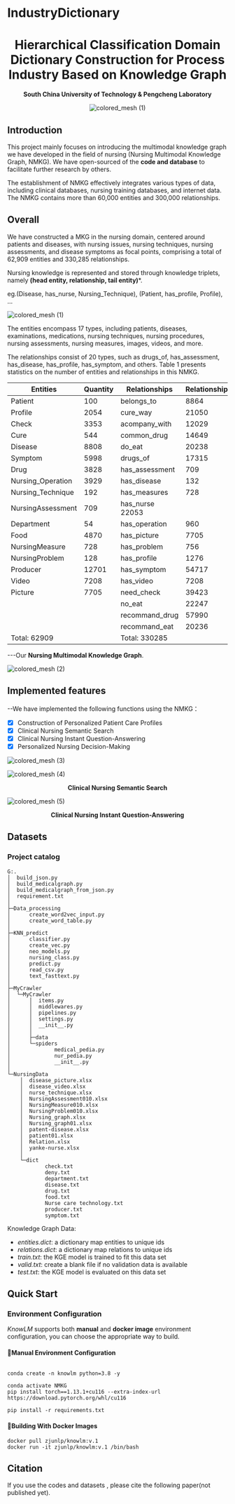 # IndustryDictionary
<div align="center">

<h1> Hierarchical Classification Domain Dictionary Construction for Process Industry Based on Knowledge Graph </h1>

<div>
    <p> <b>South China University of Technology & Pengcheng Laboratory</b> </p>
</div>

![colored_mesh (1)](images/fig00.jpg)
</div>

## Introduction

This project mainly focuses on introducing the multimodal knowledge graph we have developed in the field of nursing (Nursing Multimodal Knowledge Graph, NMKG). We have open-sourced of the **code and database** to facilitate further research by others.

The establishment of NMKG effectively integrates various types of data, including clinical databases, nursing training databases, and internet data. The NMKG contains more than 60,000 entities and 300,000 relationships.

## Overall

We have constructed a MKG in the nursing domain, centered around patients and diseases, with nursing issues, nursing techniques, nursing assessments, and disease symptoms as focal points, comprising a total of 62,909 entities and 330,285 relationships. 

Nursing knowledge is represented and stored through knowledge triplets, namely **(head entity, relationship, tail entity)***.

eg.(Disease, has_nurse, Nursing_Technique), (Patient, has_profile, Profile), ...

 ![colored_mesh (1)](Images/fig6.png)

 The entities encompass 17 types, including patients, diseases, examinations, medications, nursing techniques, nursing procedures, nursing assessments, nursing measures, images, videos, and more. 
 
 The relationships consist of 20 types, such as drugs_of, has_assessment, has_disease, has_profile, has_symptom, and others. Table 1 presents statistics on the number of entities and relationships in this NMKG.

 | Entities | Quantity | Relationships | Relationships | 
|-------------|-------------|-------------|-------------|
|Patient|	100	|belongs_to|	8864|
|Profile|	2054	|cure_way	|21050|
|Check	|3353|	acompany_with|	12029|
|Cure	|544|	common_drug|	14649|
|Disease	|8808	|do_eat	|20238|
|Symptom	|5998	|drugs_of	|17315|
|Drug	|3828	|has_assessment|	709|
|Nursing_Operation	|3929	|has_disease|	132|
|Nursing_Technique	|192|	has_measures|	728|
|NursingAssessment	|709	|has_nurse	22053|
|Department	|54	|has_operation|	960|
|Food	|4870	|has_picture|	7705|
|NursingMeasure|	728|	has_problem|	756|
|NursingProblem	|128	|has_profile|	1276
|Producer	|12701	|has_symptom	|54717
|Video	|7208	|has_video|	7208|
|Picture	|7705|	need_check|	39423|
|	|	|no_eat|	22247|
|	|	|recommand_drug|	57990|
|	|	|recommand_eat|	20236|
|Total: 62909|	|Total: 330285| |

---Our **Nursing Multimodal Knowledge Graph**.

 ![colored_mesh (2)](Images/graph2.svg)

## Implemented features

--We have implemented the following functions using the NMKG：

 - [x] Construction of Personalized Patient Care Profiles
 - [x] Clinical Nursing Semantic Search
 - [x] Clinical Nursing Instant Question-Answering
 - [x] Personalized Nursing Decision-Making

 ![colored_mesh (3)](Images/fig7.png)


 ![colored_mesh (4)](Images/fig8.png)
<div align="center">
 <div>
    <p> <b>Clinical Nursing Semantic Search</b> </p>
 </div>
</div>

 ![colored_mesh (5)](Images/fig9.png)

<div align="center">
 <div>
    <p> <b>Clinical Nursing Instant Question-Answering</b> </p>
 </div>
</div>


## Datasets
### Project catalog
```shell
G:.
│  build_json.py
│  build_medicalgraph.py
│  build_medicalgraph_from_json.py
│  requirement.txt
│
├─Data_processing
│      create_word2vec_input.py
│      create_word_table.py
│
├─KNN_predict
│      classifier.py
│      create_vec.py
│      neo_models.py
│      nursing_class.py
│      predict.py
│      read_csv.py
│      text_fasttext.py
│
├─MyCrawler
│  └─MyCrawler
│      │  items.py
│      │  middlewares.py
│      │  pipelines.py
│      │  settings.py
│      │  __init__.py
│      │
│      ├─data
│      └─spiders
│              medical_pedia.py
│              nur_pedia.py
│              __init__.py
│
└─NursingData
    │  disease_picture.xlsx
    │  disease_video.xlsx
    │  nurse_technique.xlsx
    │  NursingAssessment010.xlsx
    │  NursingMeasure010.xlsx
    │  NursingProblem010.xlsx
    │  Nursing_graph.xlsx
    │  Nursing_graph01.xlsx
    │  patent-disease.xlsx
    │  patient01.xlsx
    │  Relation.xlsx
    │  yanke-nurse.xlsx
    │
    └─dict
            check.txt
            deny.txt
            department.txt
            disease.txt
            drug.txt
            food.txt
            Nurse care technology.txt
            producer.txt
            symptom.txt
```
Knowledge Graph Data:
 - *entities.dict*: a dictionary map entities to unique ids
 - *relations.dict*: a dictionary map relations to unique ids
 - *train.txt*: the KGE model is trained to fit this data set
 - *valid.txt*: create a blank file if no validation data is available
 - *test.txt*: the KGE model is evaluated on this data set

<h2 id="1"> Quick Start</h2>

<h3 id="1-1">Environment Configuration</h3>

*KnowLM* supports both **manual** and **docker image** environment configuration, you can choose the appropriate way to build.
#### 🔧Manual Environment Configuration
```shell

conda create -n knowlm python=3.8 -y

conda activate NMKG
pip install torch==1.13.1+cu116 --extra-index-url https://download.pytorch.org/whl/cu116

pip install -r requirements.txt
```
#### 🐳Building With Docker Images
```shell
docker pull zjunlp/knowlm:v.1
docker run -it zjunlp/knowlm:v.1 /bin/bash
```


## Citation

If you use the codes and datasets , please cite the following paper(not published yet).

```

```
